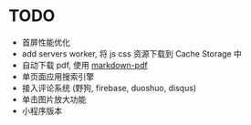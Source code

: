 # TODO

* 首屏性能优化
* add servers worker, 将 js css 资源下载到 Cache Storage 中
* 自动下载 pdf, 使用 [markdown-pdf](https://www.npmjs.com/package/markdown-pdf)
* 单页面应用搜索引擎
* 接入评论系统 (野狗, firebase, duoshuo, disqus)
* 单击图片放大功能
* 小程序版本
